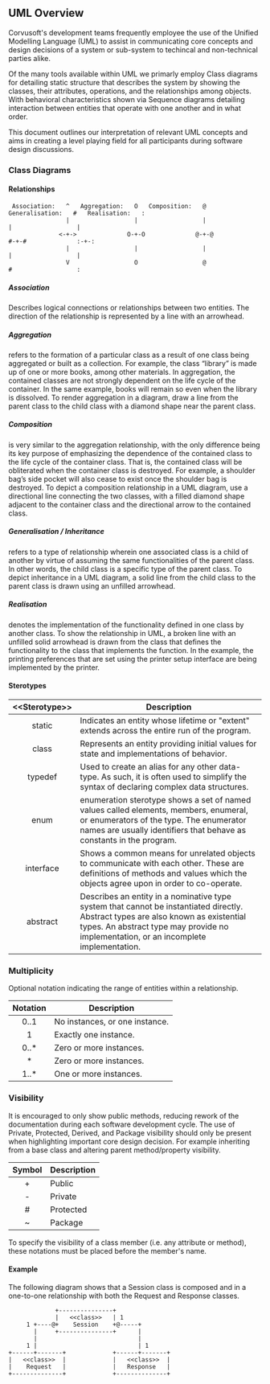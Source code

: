 
## UML Overview

Corvusoft's development teams frequently employee the use of the Unified Modelling Language (UML) to assist in communicating core concepts and design decisions of a system or sub-system to techincal and non-technical parties alike.

Of the many tools available within UML we primarly employ Class diagrams for detailing static structure that describes the system by showing the classes, their attributes, operations, and the relationships among objects.  With behavioral characteristics shown via Sequence diagrams detailing interaction between entities that operate with one another and in what order. 

This document outlines our interpretation of relevant UML concepts and aims in creating a level playing field for all  participants during software design discussions.

### Class Diagrams

#### Relationships

```
 Association:   ^   Aggregation:   O   Composition:   @   Generalisation:   #   Realisation:   :
                |                  |                  |                     |                  |
              <-+->              O-+-O              @-+-@                 #-+-#              :-+-:
                |                  |                  |                     |                  |
                V                  O                  @                     #                  :
```

##### Association

Describes logical connections or relationships between two entities. The direction of the relationship is represented by a line with an arrowhead. 

##### Aggregation

refers to the formation of a particular class as a result of one class being aggregated or built as a collection. For example, the class “library” is made up of one or more books, among other materials. In aggregation, the contained classes are not strongly dependent on the life cycle of the container. In the same example, books will remain so even when the library is dissolved. To render aggregation in a diagram, draw a line from the parent class to the child class with a diamond shape near the parent class.

##### Composition

is very similar to the aggregation relationship, with the only difference being its key purpose of emphasizing the dependence of the contained class to the life cycle of the container class. That is, the contained class will be obliterated when the container class is destroyed. For example, a shoulder bag’s side pocket will also cease to exist once the shoulder bag is destroyed. To depict a composition relationship in a UML diagram, use a directional line connecting the two classes, with a filled diamond shape adjacent to the container class and the directional arrow to the contained class.

##### Generalisation / Inheritance

refers to a type of relationship wherein one associated class is a child of another by virtue of assuming the same functionalities of the parent class. In other words, the child class is a specific type of the parent class. To depict inheritance in a UML diagram, a solid line from the child class to the parent class is drawn using an unfilled arrowhead.

##### Realisation

denotes the implementation of the functionality defined in one class by another class. To show the relationship in UML, a broken line with an unfilled solid arrowhead is drawn from the class that defines the functionality to the class that implements the function. In the example, the printing preferences that are set using the printer setup interface are being implemented by the printer.

#### Sterotypes

| &lt;&lt;Sterotype&gt;&gt; | Description |
|:----------:|-------------| 
| static | Indicates an entity whose lifetime or "extent" extends across the entire run of the program. |
| class | Represents an entity providing initial values for state and implementations of behavior. |
| typedef | Used to create an alias for any other data-type. As such, it is often used to simplify the syntax of declaring complex data structures. |
| enum | enumeration sterotype shows a set of named values called elements, members, enumeral, or enumerators of the type. The enumerator names are usually identifiers that behave as constants in the program. |
| interface | Shows a common means for unrelated objects to communicate with each other. These are definitions of methods and values which the objects agree upon in order to co-operate. |
| abstract | Describes an entity in a nominative type system that cannot be instantiated directly. Abstract types are also known as existential types. An abstract type may provide no implementation, or an incomplete implementation. |

### Multiplicity

Optional notation indicating the range of entities within a relationship.

|  Notation  |          Description          |
|:----------:|-------------------------------|
| 0..1	      | No instances, or one instance.|
| 1	         | Exactly one instance.         |
| 0..*	      | Zero or more instances.       |
| *	         | Zero or more instances.       |
| 1..*	      | One or more instances.        |

### Visibility

It is encouraged to only show public methods, reducing rework of the documentation during each software development cycle. The use of Private, Protected, Derived, and Package visibility should only be present when highlighting important core design decision.  For example inheriting from a base class and altering parent method/property visibility.

| Symbol | Description |
|:------:|-------------| 
| +	     | Public      |
| -	     | Private     |
| #	     | Protected   |
| ~	     | Package     |

To specify the visibility of a class member (i.e. any attribute or method), these notations must be placed before the member's name.

#### Example

The following diagram shows that a Session class is composed and in a one-to-one relationship with both the Request and Response classes.

```
             +---------------+
             |   <<class>>   | 1
     1 +----@+    Session    +@-----+
       |     +---------------+      |
       |                            |
     1 |                            | 1
+------+-------+             +------+-------+
|   <<class>>  |             |   <<class>>  |
|    Request   |             |   Response   |
+--------------+             +--------------+
```


